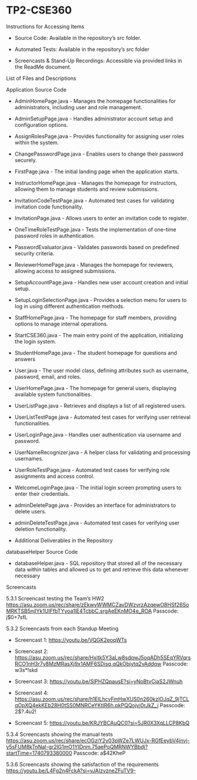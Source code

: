 # TP2-CSE360

Instructions for Accessing Items

- Source Code: Available in the repository’s src folder.

- Automated Tests: Available in the repository’s src folder

- Screencasts & Stand-Up Recordings: Accessible via provided links in the ReadMe document.

List of Files and Descriptions

Application Source Code

- AdminHomePage.java - Manages the homepage functionalities for administrators, including user and role management.

- AdminSetupPage.java - Handles administrator account setup and configuration options.

- AssignRolesPage.java - Provides functionality for assigning user roles within the system.

- ChangePasswordPage.java - Enables users to change their password securely.

- FirstPage.java - The initial landing page when the application starts.

- InstructorHomePage.java - Manages the homepage for instructors, allowing them to manage students and review submissions.

- InvitationCodeTestPage.java - Automated test cases for validating invitation code functionality.

- InvitationPage.java - Allows users to enter an invitation code to register.

- OneTimeRoleTestPage.java - Tests the implementation of one-time password roles in authentication.

- PasswordEvaluator.java - Validates passwords based on predefined security criteria.

- ReviewerHomePage.java - Manages the homepage for reviewers, allowing access to assigned submissions.

- SetupAccountPage.java - Handles new user account creation and initial setup.

- SetupLoginSelectionPage.java - Provides a selection menu for users to log in using different authentication methods.

- StaffHomePage.java - The homepage for staff members, providing options to manage internal operations.

- StartCSE360.java - The main entry point of the application, initializing the login system.

- StudentHomePage.java - The student homepage for questions and answers 

- User.java - The user model class, defining attributes such as username, password, email, and roles.

- UserHomePage.java - The homepage for general users, displaying available system functionalities.

- UserListPage.java - Retrieves and displays a list of all registered users.

- UserListTestPage.java - Automated test cases for verifying user retrieval functionalities.

- UserLoginPage.java - Handles user authentication via username and password.

- UserNameRecognizer.java - A helper class for validating and processing usernames.

- UserRoleTestPage.java - Automated test cases for verifying role assignments and access control.

- WelcomeLoginPage.java - The initial login screen prompting users to enter their credentials.

- adminDeletePage.java - Provides an interface for administrators to delete users.

- adminDeleteTestPage.java - Automated test cases for verifying user deletion functionality.

- Additional Deliverables in the Repository

databaseHelper Source Code

- databaseHelper.java - SQL repository that stored all of the necessary data within tables and allowed us to get and retrieve this data whenever necessary

Screencasts

5.3.1 Screencast testing the Team’s HW2 
https://asu.zoom.us/rec/share/zEkwyWWMCZavDWzvrzAzqewO8HSf26SoMRKTSB5njIYk1UIFfbTYyoa1lE4TcbbC.srgAeEKnMO4e_ROA Passcode: j$0+7sfL

5.3.2 Screencasts from each Standup Meeting

- Screencast 1: https://youtu.be/VQGK2eoqWTs

- Screencast 2: https://asu.zoom.us/rec/share/Hxitk5Y3aLw8sdqwJ5oqADh5SEqYRVqrsRCO1nH3r7y8MzMRasXj9x1AMF6SDisq.qQkObjytq2vAddqw
Passcode: w3s*!skd

- Screencast 3: https://youtu.be/SlPHZQpausE?si=yNoBtvCiaS2JWnuh

- Screencast 4: https://asu.zoom.us/rec/share/h1EILhcyFmHwXUS0n260kzlOJqZ_9jTCLqOpXQ4ekKEb28H0tSS0MNRCeYKtIR6h.pkPQQojvi0rJkZ_j
Passcode: 2$?.4u2!

- Screencast 5: https://youtu.be/KRJYBCAuQC0?si=5JR0X3XqLLCP8KbQ 

5.3.4 Screencasts showing the manual tests
https://asu.zoom.us/rec/share/ecOGziY2v03pWZe7LWUJx-RGfEeybV4jnvj-y5sFUM8kTnNaI-gr2lG1mO1YIDnm.75aePoQMRNWYBbdj?startTime=1740793380000 Passcode: a$42KheP

5.3.6 Screencasts showing the satisfaction of the requirements
https://youtu.be/L4Fg2n4FckA?si=vJAlzvzneZFuTV9-
